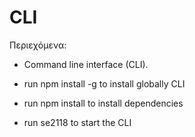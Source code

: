 # CLI 

Περιεχόμενα:

- Command line interface (CLI).

- run npm install -g to install globally CLI

- run npm install to install dependencies

- run se2118 to start the CLI 
